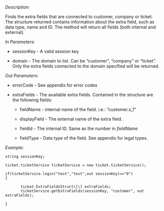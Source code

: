 <properties date="2016-06-24"
SortOrder="158"
/>

*Description*:

Finds the extra fields that are connected to customer, company or ticket. The structure returned contains information about the extra field, such as data type, name and ID. The method will return all fields (both internal and external).

 

*In Parameters*:

* sessionKey            - A valid session key

* domain      - The domain to list. Can be “customer”, “company” or “ticket”. Only the extra fields connected to the domain specified will be returned.

 

*Out Parameters*:

* errorCode  - See appendix for error codes

* extraFields            - The available extra fields. Contained in the structure are the following fields:

  * fieldName                   - Internal name of the field. i.e.: ”customer.x\_1”

  * displayField                - The external name of the extra field.

  * fieldId                         - The internal ID. Same as the number in *fieldName*

  * fieldType                     - Data type of the field. See appendix for legal types.

 

*Example*:
```
string sessionKey;

ticket.ticketService ticketService = new ticket.ticketService();

if(ticketService.login("test","test",out sessionKey)=="0")
{

       ticket.ExtraFieldsStruct\[\] extraFields;
       ticketService.getExtraFields(sessionKey, "customer", out extraFields);

}
```

